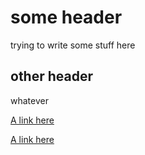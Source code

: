 # some header

trying to write some stuff here

## other header

whatever


[A link here](./CppProjects/020_Hello1/emdist/Hello1.html)

[A link here](./CppProjects/030_Hello2/emdist/Hello2.html)



